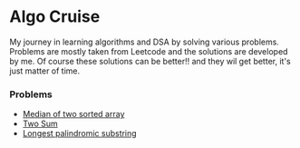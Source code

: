 # Algo Cruise
My journey in learning algorithms and DSA by solving various problems.
Problems are mostly taken from Leetcode and the solutions are developed by me.
Of course these solutions can be better!! and they wil get better, it's just matter of time.

### Problems
- [Median of two sorted array](https://github.com/vnucodes/algo-cruise/blob/master/problems/Median-of-Two-Sorted-Arrays.js)
- [Two Sum](https://github.com/vnucodes/algo-cruise/blob/master/problems/Two-Sum.js)
- [Longest palindromic substring](https://github.com/vnucodes/algo-cruise/blob/master/problems/Longest-Palindromic-Substring.js)